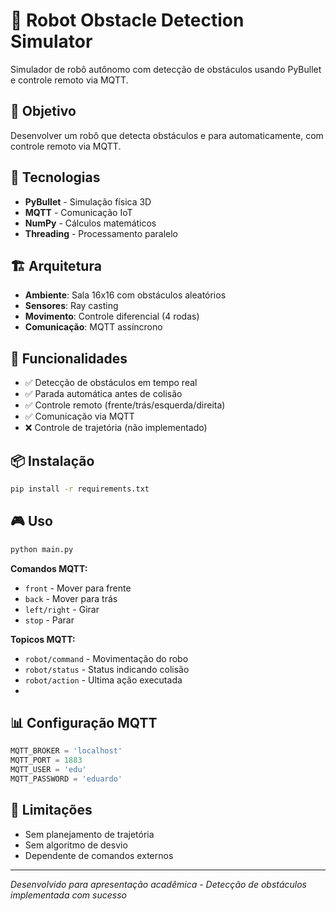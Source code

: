 # 🤖 Robot Obstacle Detection Simulator

Simulador de robô autônomo com detecção de obstáculos usando PyBullet e controle remoto via MQTT.

## 🎯 Objetivo
Desenvolver um robô que detecta obstáculos e para automaticamente, com controle remoto via MQTT.

## 🔧 Tecnologias
- **PyBullet** - Simulação física 3D
- **MQTT** - Comunicação IoT
- **NumPy** - Cálculos matemáticos
- **Threading** - Processamento paralelo

## 🏗️ Arquitetura
- **Ambiente**: Sala 16x16 com obstáculos aleatórios
- **Sensores**: Ray casting
- **Movimento**: Controle diferencial (4 rodas)
- **Comunicação**: MQTT assíncrono

## 🚀 Funcionalidades
- ✅ Detecção de obstáculos em tempo real
- ✅ Parada automática antes de colisão
- ✅ Controle remoto (frente/trás/esquerda/direita)
- ✅ Comunicação via MQTT
- ❌ Controle de trajetória (não implementado)

## 📦 Instalação
```bash
pip install -r requirements.txt
```

## 🎮 Uso
```bash
python main.py
```

**Comandos MQTT:**
- `front` - Mover para frente
- `back` - Mover para trás  
- `left/right` - Girar
- `stop` - Parar

**Topicos MQTT:**
- `robot/command` - Movimentação do robo
- `robot/status` - Status indicando colisão
- `robot/action` - Ultima ação executada
- 
## 📊 Configuração MQTT
```python
MQTT_BROKER = 'localhost'
MQTT_PORT = 1883
MQTT_USER = 'edu'
MQTT_PASSWORD = 'eduardo'
```

## 🔮 Limitações
- Sem planejamento de trajetória
- Sem algoritmo de desvio
- Dependente de comandos externos

---
*Desenvolvido para apresentação acadêmica - Detecção de obstáculos implementada com sucesso*
